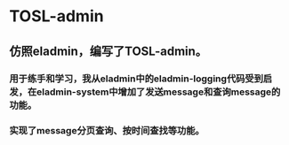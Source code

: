 # TOSL-admin

## 仿照eladmin，编写了TOSL-admin。  
### 用于练手和学习，我从eladmin中的eladmin-logging代码受到启发，在eladmin-system中增加了发送message和查询message的功能。  
### 实现了message分页查询、按时间查找等功能。
